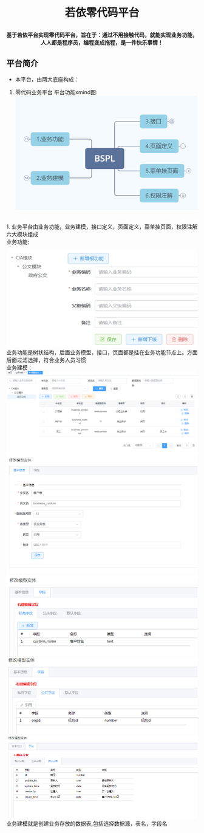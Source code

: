
<h1 align="center" style="margin: 30px 0 30px; font-weight: bold;">若依零代码平台</h1>
<h4 align="center">基于若依平台实现零代码平台，旨在于：通过不用接触代码，就能实现业务功能，人人都是程序员，编程变成拖程，是一件快乐事情！</h4>

## 平台简介

* 本平台，由两大底座构成：
1. 零代码业务平台
   平台功能xmind图:<br>
![输入图片说明](src/assets/platformintroduction/bspl.pngimage.png)
<br>
1. 业务平台由业务功能，业务建模，接口定义，页面定义，菜单挂页面，权限注解 六大模块组成<br>
业务功能:<br>

![输入图片说明](static/%E5%BE%AE%E4%BF%A1%E6%88%AA%E5%9B%BE_20240504203017.png)
<br>
业务功能是树状结构，后面业务模型，接口，页面都是挂在业务功能节点上。方面后面过滤选择，符合业务人员习惯<br>
业务建模：<br>
![输入图片说明](static/businessmodel.png)
<br>
![输入图片说明](static/modifymodel1.png)
<br>
![输入图片说明](static/modifymodel2.png)
<br>
![输入图片说明](static/modifymodel3.png)
<br>
![输入图片说明](static/modifymodel4.png)
<br>业务建模就是创建业务存放的数据表,包括选择数据源，表名，字段名